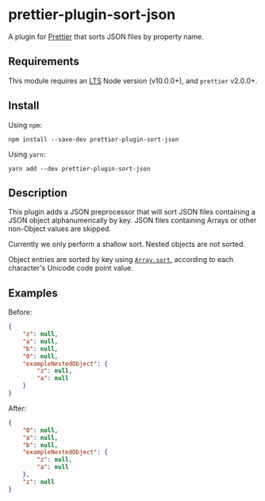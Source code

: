 # prettier-plugin-sort-json

A plugin for [Prettier](https://prettier.io) that sorts JSON files by property name.

## Requirements

This module requires an [LTS](https://github.com/nodejs/Release) Node version (v10.0.0+), and `prettier` v2.0.0+.

## Install

Using `npm`:

```console
npm install --save-dev prettier-plugin-sort-json
```

Using `yarn`:

```console
yarn add --dev prettier-plugin-sort-json
```

## Description

This plugin adds a JSON preprocessor that will sort JSON files containing a JSON object alphanumerically by key. JSON files containing Arrays or other non-Object values are skipped.

Currently we only perform a shallow sort. Nested objects are not sorted.

Object entries are sorted by key using [`Array.sort`](https://developer.mozilla.org/en-US/docs/Web/JavaScript/Reference/Global_Objects/Array/sort), according to each character's Unicode code point value.

## Examples

Before:

```json
{
    "z": null,
    "a": null,
    "b": null,
    "0": null,
    "exampleNestedObject": {
        "z": null,
        "a": null
    }
}
```

After:

```json
{
    "0": null,
    "a": null,
    "b": null,
    "exampleNestedObject": {
        "z": null,
        "a": null
    },
    "z": null
}
```

